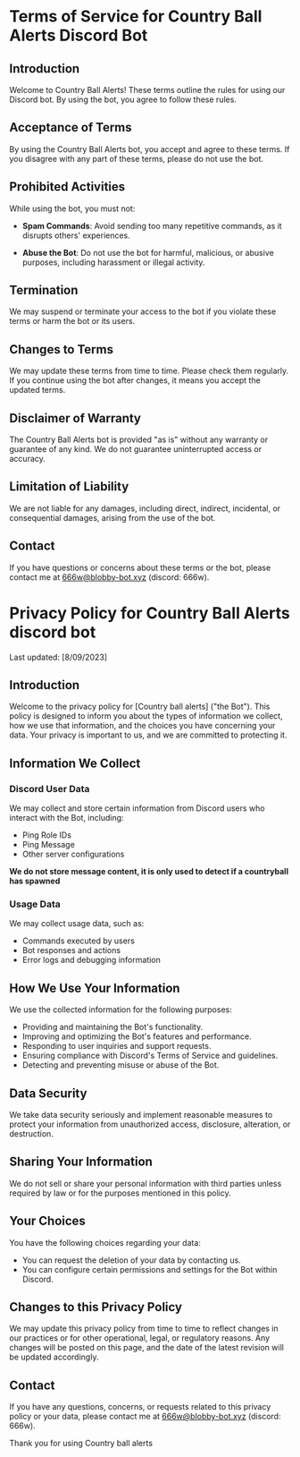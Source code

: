 # Terms of Service for Country Ball Alerts Discord Bot

## Introduction

Welcome to Country Ball Alerts! These terms outline the rules for using our Discord bot. By using the bot, you agree to follow these rules.

## Acceptance of Terms

By using the Country Ball Alerts bot, you accept and agree to these terms. If you disagree with any part of these terms, please do not use the bot.

## Prohibited Activities

While using the bot, you must not:

- **Spam Commands**: Avoid sending too many repetitive commands, as it disrupts others' experiences.
   
- **Abuse the Bot**: Do not use the bot for harmful, malicious, or abusive purposes, including harassment or illegal activity.

## Termination

We may suspend or terminate your access to the bot if you violate these terms or harm the bot or its users.

## Changes to Terms

We may update these terms from time to time. Please check them regularly. If you continue using the bot after changes, it means you accept the updated terms.

## Disclaimer of Warranty

The Country Ball Alerts bot is provided "as is" without any warranty or guarantee of any kind. We do not guarantee uninterrupted access or accuracy.

## Limitation of Liability

We are not liable for any damages, including direct, indirect, incidental, or consequential damages, arising from the use of the bot.

## Contact

If you have questions or concerns about these terms or the bot, please contact me at 666w@blobby-bot.xyz (discord: 666w).

# Privacy Policy for Country Ball Alerts discord bot

Last updated: [8/09/2023]

## Introduction

Welcome to the privacy policy for [Country ball alerts] ("the Bot"). This policy is designed to inform you about the types of information we collect, how we use that information, and the choices you have concerning your data. Your privacy is important to us, and we are committed to protecting it.

## Information We Collect

### Discord User Data

We may collect and store certain information from Discord users who interact with the Bot, including:

- Ping Role IDs
- Ping Message
- Other server configurations

**We do not store message content, it is only used to detect if a countryball has spawned**

### Usage Data

We may collect usage data, such as:

- Commands executed by users
- Bot responses and actions
- Error logs and debugging information

## How We Use Your Information

We use the collected information for the following purposes:

- Providing and maintaining the Bot's functionality.
- Improving and optimizing the Bot's features and performance.
- Responding to user inquiries and support requests.
- Ensuring compliance with Discord's Terms of Service and guidelines.
- Detecting and preventing misuse or abuse of the Bot.

## Data Security

We take data security seriously and implement reasonable measures to protect your information from unauthorized access, disclosure, alteration, or destruction.

## Sharing Your Information

We do not sell or share your personal information with third parties unless required by law or for the purposes mentioned in this policy.

## Your Choices

You have the following choices regarding your data:

- You can request the deletion of your data by contacting us.
- You can configure certain permissions and settings for the Bot within Discord.

## Changes to this Privacy Policy

We may update this privacy policy from time to time to reflect changes in our practices or for other operational, legal, or regulatory reasons. Any changes will be posted on this page, and the date of the latest revision will be updated accordingly.

## Contact

If you have any questions, concerns, or requests related to this privacy policy or your data, please contact me at 666w@blobby-bot.xyz (discord: 666w).

Thank you for using Country ball alerts


